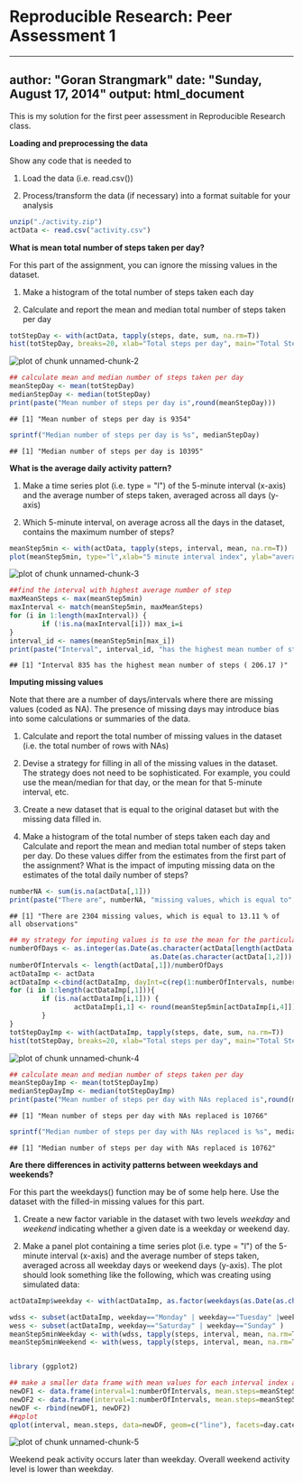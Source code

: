 # Reproducible Research: Peer Assessment 1 


---
author: "Goran Strangmark"
date: "Sunday, August 17, 2014"
output: html_document
---


This is my solution for the first peer assessment in Reproducible Research class.

**Loading and preprocessing the data**

Show any code that is needed to

1. Load the data (i.e. read.csv())

2. Process/transform the data (if necessary) into a format suitable for your analysis


```r
unzip("./activity.zip")
actData <- read.csv("activity.csv")
```

**What is mean total number of steps taken per day?**

For this part of the assignment, you can ignore the missing values in the dataset.

1. Make a histogram of the total number of steps taken each day

2. Calculate and report the mean and median total number of steps taken per day



```r
totStepDay <- with(actData, tapply(steps, date, sum, na.rm=T))
hist(totStepDay, breaks=20, xlab="Total steps per day", main="Total Steps per Day")
```

![plot of chunk unnamed-chunk-2](figure/unnamed-chunk-2.png) 

```r
## calculate mean and median number of steps taken per day
meanStepDay <- mean(totStepDay)
medianStepDay <- median(totStepDay)
print(paste("Mean number of steps per day is",round(meanStepDay)))
```

```
## [1] "Mean number of steps per day is 9354"
```

```r
sprintf("Median number of steps per day is %s", medianStepDay)        
```

```
## [1] "Median number of steps per day is 10395"
```


**What is the average daily activity pattern?**

1. Make a time series plot (i.e. type = "l") of the 5-minute interval (x-axis) and the average number of steps taken, averaged across all days (y-axis)

2. Which 5-minute interval, on average across all the days in the dataset, contains the maximum number of steps?


```r
meanStep5min <- with(actData, tapply(steps, interval, mean, na.rm=T))
plot(meanStep5min, type="l",xlab="5 minute interval index", ylab="average number of steps taken")
```

![plot of chunk unnamed-chunk-3](figure/unnamed-chunk-3.png) 

```r
##find the interval with highest average number of step
maxMeanSteps <- max(meanStep5min)
maxInterval <- match(meanStep5min, maxMeanSteps)
for (i in 1:length(maxInterval)) {
        if (!is.na(maxInterval[i])) max_i=i
}
interval_id <- names(meanStep5min[max_i])
print(paste("Interval", interval_id, "has the highest mean number of steps (",round(maxMeanSteps,2),")"))
```

```
## [1] "Interval 835 has the highest mean number of steps ( 206.17 )"
```

**Imputing missing values**

Note that there are a number of days/intervals where there are missing values (coded as NA). The presence of missing days may introduce bias into some calculations or summaries of the 
data.

1. Calculate and report the total number of missing values in the dataset (i.e. the total number of rows with NAs)

2. Devise a strategy for filling in all of the missing values in the dataset. The strategy does not need to be sophisticated. For example, you could use the mean/median for that day, or 
the mean for that 5-minute interval, etc.

3. Create a new dataset that is equal to the original dataset but with the missing data filled in.

4. Make a histogram of the total number of steps taken each day and Calculate and report the mean and median total number of steps taken per day. Do these values differ from the estimates 
from the first part of the assignment? What is the impact of imputing missing data on the estimates of the total daily number of steps?


```r
numberNA <- sum(is.na(actData[,1]))
print(paste("There are", numberNA, "missing values, which is equal to",round(100*numberNA/length(actData[,1]),2),"% of all observations"))
```

```
## [1] "There are 2304 missing values, which is equal to 13.11 % of all observations"
```

```r
## my strategy for imputing values is to use the mean for the particular 5 minute interval
numberOfDays <- as.integer(as.Date(as.character(actData[length(actData[,1]), 2]))-
                                   as.Date(as.character(actData[1,2])) +1)
numberOfIntervals <- length(actData[,1])/numberOfDays
actDataImp <- actData
actDataImp <-cbind(actDataImp, dayInt=c(rep(1:numberOfIntervals, numberOfDays)))
for (i in 1:length(actDataImp[,1])){
        if (is.na(actDataImp[i,1])) {
                actDataImp[i,1] <- round(meanStep5min[actDataImp[i,4]])
        }      
}
totStepDayImp <- with(actDataImp, tapply(steps, date, sum, na.rm=T))
hist(totStepDay, breaks=20, xlab="Total steps per day", main="Total Steps per Day")
```

![plot of chunk unnamed-chunk-4](figure/unnamed-chunk-4.png) 

```r
## calculate mean and median number of steps taken per day
meanStepDayImp <- mean(totStepDayImp)
medianStepDayImp <- median(totStepDayImp)
print(paste("Mean number of steps per day with NAs replaced is",round(meanStepDayImp)))
```

```
## [1] "Mean number of steps per day with NAs replaced is 10766"
```

```r
sprintf("Median number of steps per day with NAs replaced is %s", medianStepDayImp)   
```

```
## [1] "Median number of steps per day with NAs replaced is 10762"
```


**Are there differences in activity patterns between weekdays and weekends?**

For this part the weekdays() function may be of some help here. Use the dataset with the filled-in missing values for this part.

1. Create a new factor variable in the dataset with two levels  *weekday* and *weekend* indicating whether a given date is a weekday or weekend day.

2. Make a panel plot containing a time series plot (i.e. type = "l") of the 5-minute interval (x-axis) and the average number of steps taken, averaged across all weekday days or weekend 
days (y-axis). The plot should look something like the following, which was creating using simulated data:


```r
actDataImp$weekday <- with(actDataImp, as.factor(weekdays(as.Date(as.character(date)))))

wdss <- subset(actDataImp, weekday=="Monday" | weekday=="Tuesday" |weekday=="Wednesday" |weekday=="Thursday" | weekday=="Friday" )
wess <- subset(actDataImp, weekday=="Saturday" | weekday=="Sunday" )
meanStep5minWeekday <- with(wdss, tapply(steps, interval, mean, na.rm=T))
meanStep5minWeekend <- with(wess, tapply(steps, interval, mean, na.rm=T))


library (ggplot2)

## make a smaller data frame with mean values for each interval index and day category only
newDF1 <- data.frame(interval=1:numberOfIntervals, mean.steps=meanStep5minWeekday, day.category="Weekday")
newDF2 <- data.frame(interval=1:numberOfIntervals, mean.steps=meanStep5minWeekend, day.category="Weekend")
newDF <- rbind(newDF1, newDF2)
##qplot
qplot(interval, mean.steps, data=newDF, geom=c("line"), facets=day.category~.)
```

![plot of chunk unnamed-chunk-5](figure/unnamed-chunk-5.png) 

Weekend peak activity occurs later than weekday. Overall weekend activity level is lower than weekday.
